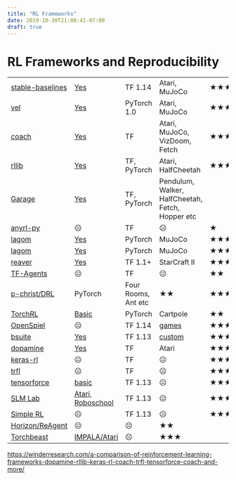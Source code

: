 ```yaml
---
title: "RL Frameworks"
date: 2019-10-30T21:08:41-07:00
draft: true
---
```


# RL Frameworks and Reproducibility


|   |   |   |   |   |   |
|---|---|---|---|---|---|
|[stable-baselines](https://github.com/hill-a/stable-baselines)   |[Yes](https://github.com/araffin/rl-baselines-zoo)   |TF 1.14  |Atari, MuJoCo   |★★★★★   |★★★★★   |
|[vel](https://github.com/MillionIntegrals/vel)   |[Yes](https://blog.millionintegrals.com/vel-pytorch-meets-baselines/)   |PyTorch 1.0   |Atari, MuJoCo   |★★★   |★★★★   |   |
|[coach](https://github.com/NervanaSystems/coach)   |[Yes](https://github.com/NervanaSystems/coach/tree/master/benchmarks)   |TF  |Atari, MuJoCo, VizDoom, Fetch   |★★★★★   | ★★★★★  |
|[rllib](https://github.com/ray-project/rllib)   |[Yes](https://github.com/ray-project/rl-experiments)   |TF, PyTorch   |Atari, HalfCheetah   |★★★★   |★★★★   |
|[Garage](https://github.com/rlworkgroup/garage)   |[Yes](https://rlworkgroup.github.io/benchmarks/)   |TF, PyTorch   |Pendulum, Walker, HalfCheetah, Fetch, Hopper etc   |   |★★★   |★★★   |
|[anyrl-py](https://github.com/unixpickle/anyrl-py)   |☹   |TF   | ☹  |★   |★★   |
|[lagom](https://github.com/zuoxingdong/lagom)   |[Yes](https://github.com/zuoxingdong/lagom/tree/master/baselines)  |PyTorch   |MuJoCo   |★★★   |★★★   |
|[lagom](https://github.com/zuoxingdong/lagom)   |[Yes](https://github.com/zuoxingdong/lagom/tree/master/baselines)  |PyTorch   |MuJoCo   |★★★   |★★★   |
|[reaver](https://github.com/inoryy/reaver)   |[Yes](https://github.com/inoryy/reaver/releases)   |TF 1.1+   |StarCraft II   |★★★   | ★★★  |
|[TF-Agents](https://github.com/tensorflow/agents)   |☹   |TF   |☹   |★★   |★★   |
|[p-christ/DRL](https://github.com/p-christ/Deep-Reinforcement-Learning-Algorithms-with-PyTorch)  |PyTorch   |Four Rooms, Ant etc   |★★   | ★★★  |
|[TorchRL](https://github.com/activatedgeek/torchrl)   |[Basic](https://github.com/activatedgeek/torchrl/tree/master/experiments)   |PyTorch   |Cartpole   |★★  |★★   |
|[OpenSpiel](https://github.com/deepmind/open_spiel)   |☹   |TF 1.14   |[games](https://github.com/deepmind/open_spiel/blob/master/docs/games.md)   |★★★   |★★★★   |
|[bsuite](https://github.com/deepmind/bsuite)   |[Yes](https://github.com/deepmind/bsuite/tree/master/bsuite/baselines)   |TF 1.13   |[custom](https://arxiv.org/abs/1908.03568)   |★★★   |★★★★   |
|[dopamine](https://github.com/google/dopamine)   |[Yes](https://github.com/google/dopamine/tree/master/baselines)   |TF   |Atari   |★★★   |★★★★   |
|[keras-rl](https://github.com/keras-rl/keras-rl)   |☹   |TF   |☹   |★★★   |★★★   |
|[trfl](https://github.com/deepmind/trfl)   |☹   |TF   |☹   |★★★   |★★★   |
|[tensorforce](https://github.com/deepmind/trfl)   |[basic](https://github.com/tensorforce/tensorforce/tree/master/benchmarks)   |TF 1.13  |☹   |★★★   |★★★   |
|[SLM Lab](https://github.com/kengz/SLM-Lab)   |[Atari, Roboschool](https://github.com/kengz/SLM-Lab/blob/master/BENCHMARK.md)   |TF 1.13  |☹   |★★★   |★★★★   |
|[Simple RL](https://github.com/david-abel/simple_rl)   |☹ |TF 1.13  |☹   |★★★   |★★★★   |
|[Horizon/ReAgent](https://github.com/facebookresearch/ReAge)  |☹   |☹   |★★   |   |   |
|[Torchbeast](https://github.com/facebookresearch/torchbeast)  |[IMPALA/Atari](https://github.com/facebookresearch/torchbeast)   |☹   |★★★   |   |   |

https://winderresearch.com/a-comparison-of-reinforcement-learning-frameworks-dopamine-rllib-keras-rl-coach-trfl-tensorforce-coach-and-more/

